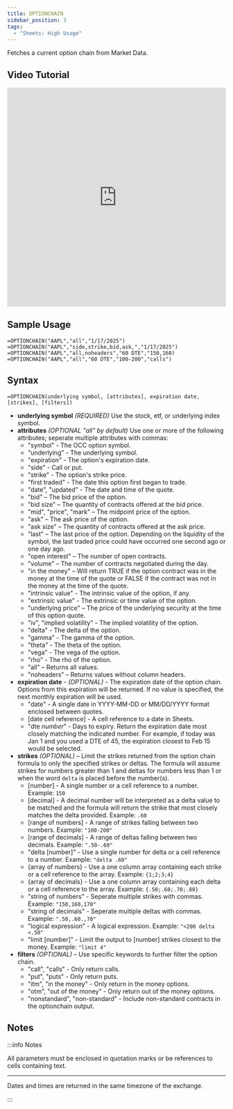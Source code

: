 ```yaml
---
title: OPTIONCHAIN
sidebar_position: 3
tags:
  - "Sheets: High Usage"
---
```


Fetches a current option chain from Market Data.

## Video Tutorial
<iframe width="100%" height="503" src="https://www.youtube.com/embed/Pwnsp5SsU3M" title="How To View and Filter The Options Chain" frameborder="0" allow="accelerometer; autoplay; clipboard-write; encrypted-media; gyroscope; picture-in-picture" allowfullscreen></iframe>

## Sample Usage
```excel-formula
=OPTIONCHAIN("AAPL","all","1/17/2025")
=OPTIONCHAIN("AAPL","side,strike,bid,ask,","1/17/2025")
=OPTIONCHAIN("AAPL","all,noheaders","60 DTE","150,160)
=OPTIONCHAIN("AAPL","all","60 DTE","100-200","calls")
```

## Syntax
```excel-formula
=OPTIONCHAIN(underlying symbol, [attributes], expiration date, [strikes], [filters])
```

- **underlying symbol** _(REQUIRED)_ Use the stock, etf, or underlying index symbol.
- **attributes** _(OPTIONAL "all" by default)_ Use one or more of the following attributes; seperate multiple attributes with commas:
  - "symbol" - The OCC option symbol.
  - "underlying" - The underlying symbol.
  - "expiration" - The option's expiration date.
  - "side" - Call or put.
  - "strike" - The option's strike price.
  - "first traded" - The date this option first began to trade.
  - "date", "updated" - The date and time of the quote.
  - "bid" – The bid price of the option.
  - "bid size" – The quantity of contracts offered at the bid price.
  - "mid", "price", "mark" – The midpoint price of the option.
  - "ask" – The ask price of the option.
  - "ask size" – The quantity of contracts offered at the ask price.
  - "last" – The last price of the option. Depending on the liquidity of the symbol, the last traded price could have occurred one second ago or one day ago.
  - "open interest" – The number of open contracts.
  - "volume" – The number of contracts negotiated during the day.
  - "in the money" – Will return TRUE if the option contract was in the money at the time of the quote or FALSE if the contract was not in the money at the time of the quote.
  - "intrinsic value" - The intrinsic value of the option, if any.
  - "extrinsic value" - The extrinsic or time value of the option.
  - "underlying price" – The price of the underlying security at the time of this option quote.
  - "iv", "implied volatility" - The implied volatility of the option.
  - "delta" - The delta of the option.
  - "gamma" - The gamma of the option.
  - "theta" - The theta of the option.
  - "vega" - The vega of the option.
  - "rho" - The rho of the option.
  - "all" – Returns all values.
  - "noheaders" – Returns values without column headers.
- **expiration date** - _(OPTIONAL)_ - The expiration date of the option chain. Options from this expiration will be returned. If no value is specified, the next monthly expiration will be used.
  - "date" - A single date in YYYY-MM-DD or MM/DD/YYYY format enclosed between quotes.
  - \[date cell reference] - A cell reference to a date in Sheets.
  - "dte _number_" - Days to expiry. Return the expiration date most closely matching the indicated number. For example, if today was Jan 1 and you used a DTE of 45, the expiration closest to Feb 15 would be selected.
- **strikes** _(OPTIONAL)_ – Limit the strikes returned from the option chain formula to only the specified strikes or deltas. The formula will assume strikes for numbers greater than 1 and deltas for numbers less than 1 or when the word `delta` is placed before the number(s).
  - \[number] - A single number or a cell reference to a number. Example: `150`
  - \[decimal] - A decimal number will be interpreted as a delta value to be matched and the formula will return the strike that most closely matches the delta provided. Example: `.60`
  - \[range of numbers] - A range of strikes falling between two numbers. Example: `"100-200"`
  - \[range of decimals] - A range of deltas falling between two decimals. Example: `".50-.60"`
  - "delta \[number]" - Use a single number for delta or a cell reference to a number. Example: `"delta .60"`
  - \{array of numbers\} - Use a one column array containing each strike or a cell reference to the array. Example: `{1;2;3;4}`
  - \{array of decimals\} - Use a one column array containing each delta or a cell reference to the array. Example: `{.50;.60;.70;.80}`
  - "string of numbers" - Seperate multiple strikes with commas. Example: `"150,160,170"`
  - "string of decimals" - Seperate multiple deltas with commas. Example: `".50,.60.,70"`
  - "logical expression" - A logical expression. Example: `"<200 delta <.50"`
  - "limit \[number]" - Limit the output to \[number] strikes closest to the money. Example: `"limit 4"`
- **filters** _(OPTIONAL)_ – Use specific keywords to further filter the option chain.
  - "call", "calls" - Only return calls.
  - "put", "puts" - Only return puts.
  - "itm", "in the money" - Only return in the money options.
  - "otm", "out of the money" - Only return out of the money options.
  - "nonstandard", "non-standard" - Include non-standard contracts in the optionchain output.

## Notes

:::info Notes

All parameters must be enclosed in quotation marks or be references to cells containing text.

---

Dates and times are returned in the same timezone of the exchange.

:::
